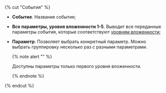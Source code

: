 {% cut "События" %}

- **Событие**. Название события;
- **Все параметры, уровня вложенности 1-5**. Выводит все переданные параметры события, которые соответствуют [уровням вложенности](../../data-collection/about-events.md#level);
- **Параметр**. Позволяет выбрать конкретный параметр. Можно выбрать группировку несколько раз с разными параметрами.
     
     {% note alert "" %}
     
     Доступны параметры только первого уровня вложенности.

     {% endnote %}

{% endcut %}
